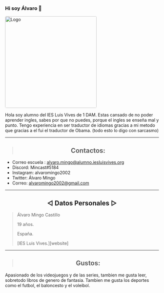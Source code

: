 ### Hi soy Álvaro 👋
 <img loading="lazy"  style="border-radius: 0.25rem;" 
      src="https://user-images.githubusercontent.com/90860972/139239502-9963f36f-4c4d-4490-8a1a-10c4cce05b1f.png" alt="Logo" width="300px" heigth="270px"
      borderRadius='1rem' boxShadow = '0 5px 18px rgba(0,0,0,0.3)'>




Hola soy alumno del IES Luis Vives de 1 DAM.
Estas cansado de no poder aprender ingles, sabes por que no puedes, porque el ingles se enseña mal y punto.
Tengo experiencia en ser traductor de idiomas gracias a mi metodo que gracias a el fui el traductor de Obama. 
(todo esto lo digo con sarcasmo)






--------------------------------------------------------------------------------


> ## <h2 align= "center"> Contactos:

* Correo escuela : alvaro.mingo@alumno.iesluisvives.org
* Discord: Mincast#5184
* Instagram: alvaromingo2002
* Twitter: Álvaro Mingo
 * Correo: alvaromingo2002@gmail.com

--------------------------------------------------------------------------------
## <h2 align="center"> ◅ Datos Personales ▻
> Álvaro Mingo Castillo
>
> 19 años.
>
> España.
>
> [IES Luis Vives.][website]
--------------------------------------------------------------------------------
> ## <h2 align= "center"> Gustos:
Apasionado de los videojuegos y de las series, tambien me gusta leer, sobretodo libros de genero de fantasia.
Tambien me gusta los deportes como el futbol, el baloncesto y el voleibol.
